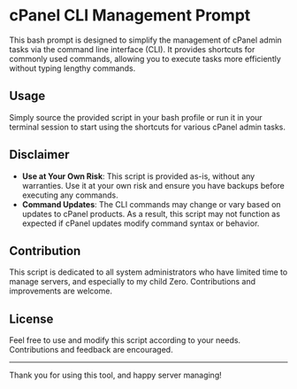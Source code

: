 # cPanel CLI Management Prompt

This bash prompt is designed to simplify the management of cPanel admin tasks via the command line interface (CLI). It provides shortcuts for commonly used commands, allowing you to execute tasks more efficiently without typing lengthy commands.

## Usage

Simply source the provided script in your bash profile or run it in your terminal session to start using the shortcuts for various cPanel admin tasks.

## Disclaimer

- **Use at Your Own Risk**: This script is provided as-is, without any warranties. Use it at your own risk and ensure you have backups before executing any commands.
- **Command Updates**: The CLI commands may change or vary based on updates to cPanel products. As a result, this script may not function as expected if cPanel updates modify command syntax or behavior.

## Contribution

This script is dedicated to all system administrators who have limited time to manage servers, and especially to my child Zero. Contributions and improvements are welcome.

## License

Feel free to use and modify this script according to your needs. Contributions and feedback are encouraged.

---

Thank you for using this tool, and happy server managing!
